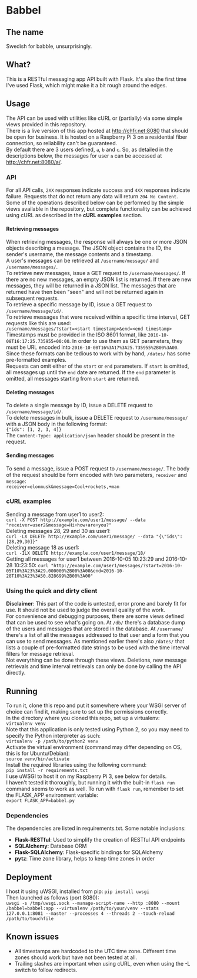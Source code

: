 # Babbel
## The name
Swedish for babble, unsurprisingly.
## What?
This is a RESTful messaging app API built with Flask. It's also the first time I've used Flask, which might make it a bit rough around the edges.  

## Usage
The API can be used with utilities like cURL or (partially) via some simple views provided in this repository.  
There is a live version of this app hosted at http://chfr.net:8080 that should be open for business. It is hosted on a Raspberry Pi 3 on a residential fiber connection, so reliability can't be guaranteed.  
By default there are 3 users defined, ``a``, ``b`` and ``c``. So, as detailed in the descriptions below, the messages for user ``a`` can be accessed at http://chfr.net:8080/a/.

### API
For all API calls, ``2XX`` responses indicate success and ``4XX`` responses indicate failure. Requests that do not return any data will return ``204 No Content``.  
Some of the operations described below can be performed by the simple views available in the repository, but complete functionality can be achieved using cURL as described in the **cURL examples** section.
#### Retrieving messages
When retrieving messages, the response will always be one or more JSON objects describing a message. The JSON object contains the ID, the sender's username, the message contents and a timestamp.  
A user's messages can be retrieved at ``/username/message/`` and ``/username/messages/``.  
To retrieve new messages, issue a GET request to ``/username/messages/``. If there are no new messages, an empty JSON list is returned. If there are new messages, they will be returned in a JSON list. The messages that are returned have then been "seen" and will not be returned again in subsequent requests.  
To retrieve a specific message by ID, issue a GET request to ``/username/message/id/``.  
To retrieve messages that were received within a specific time interval, GET requests like this are used:  
``/username/messages/?start=<start timestamp>&end=<end timestamp>``  
Timestamps must be provided in the ISO 8601 format, like ``2016-10-08T16:17:25.735955+00:00``. In order to use them as GET parameters, they must be URL encoded into ``2016-10-08T16%3A17%3A25.735955%2B00%3A00``. Since these formats can be tedious to work with by hand,  ``/dates/`` has some pre-formatted examples.  
Requests can omit either of the ``start`` or ``end`` parameters. If ``start`` is omitted, all messages up until the ``end`` date are returned. If the ``end`` parameter is omitted, all messages starting from ``start`` are returned.
#### Deleting messages
To delete a single message by ID, issue a DELETE request to ``/username/message/id/``.  
To delete messages in bulk, issue a DELETE request to ``/username/message/`` with a JSON body in the following format:  
``{"ids": [1, 2, 3, 4]}``  
The ``Content-Type: application/json`` header should be present in the request.
#### Sending messages
To send a message, issue a POST request to ``/username/message/``. The body of the request should be form encoded with two parameters, ``receiver`` and ``message``:  
``receiver=elonmusk&message=Cool+rockets,+man``  
### cURL examples
Sending a message from user1 to user2:  
``curl -X POST http://example.com/user1/message/ --data "receiver=user2&message=Hi+how+are+you?"``  
Deleting messages 28, 29 and 30 as user1:  
``curl -LX DELETE http://example.com/user1/message/ --data "{\"ids\": [28,29,30]}"``  
Deleting message 18 as user1:  
``curl -ILX DELETE http://example.com/user1/message/18/``  
Getting all messages for user1 between 2016-10-05 10:23:29 and 2016-10-28 10:23:50:
``curl "http://example.com/user1/messages/?start=2016-10-05T10%3A23%3A29.000000%2B00%3A00&end=2016-10-28T10%3A23%3A50.828699%2B00%3A00"``
### Using the quick and dirty client
**Disclaimer**: This part of the code is untested, error prone and barely fit for use. It should not be used to judge the overall quality of the work.  
For convenience and debugging purposes, there are some views defined that can be used to see what's going on. At ``/db/`` there's a database dump of the users and messages that are stored in the database. At ``/username/`` there's a list of all the messages addressed to that user and a form that you can use to send messages. As mentioned earlier there's also ``/dates/`` that lists a couple of pre-formatted date strings to be used with the time interval filters for message retrieval.  
Not everything can be done through these views. Deletions, new message retrievals and time interval retrievals can only be done by calling the API directly.

## Running
To run it, clone this repo and put it somewhere where your WSGI server of choice can find it, making sure to set up the permissions correctly.  
In the directory where you cloned this repo, set up a virtualenv:  
``virtualenv venv``  
Note that this application is only tested using Python 2, so you may need to specify the Python interpreter as such:  
``virtualenv -p /path/to/python2 venv``  
Activate the virtual environment (command may differ depending on OS, this is for Ubuntu/Debian):  
``source venv/bin/activate``  
Install the required libraries using the following command:  
``pip install -r requirements.txt``  
I use uWSGI to host it on my Raspberry Pi 3, see below for details.  
I haven't tested it thoroughly, but running it with the built-in ``flask run`` command seems to work as well. To run with ``flask run``, remember to set the FLASK_APP environment variable:  
``export FLASK_APP=babbel.py``  


### Dependencies
The dependencies are listed in requirements.txt. Some notable inclusions:

* **Flask-RESTful**: Used to simplify the creation of RESTful API endpoints
* **SQLAlchemy**: Database ORM
* **Flask-SQLAlchemy**: Flask-specific bindings for SQLAlchemy
* **pytz**: Time zone library, helps to keep time zones in order

## Deployment
I host it using uWSGI, installed from pip:
``pip install uwsgi``  
Then launched as follows (port 8080):  
``uwsgi -s /tmp/uwsgi.sock --manage-script-name --http :8080 --mount /babbel=babbel:app --virtualenv /path/to/your/venv --stats 127.0.0.1:8081 --master --processes 4 --threads 2 --touch-reload /path/to/touchfile``  

## Known issues

* All timestamps are hardcoded to the UTC time zone. Different time zones should work but have not been tested at all.
* Trailing slashes are important when using cURL, even when using the -L switch to follow redirects.


